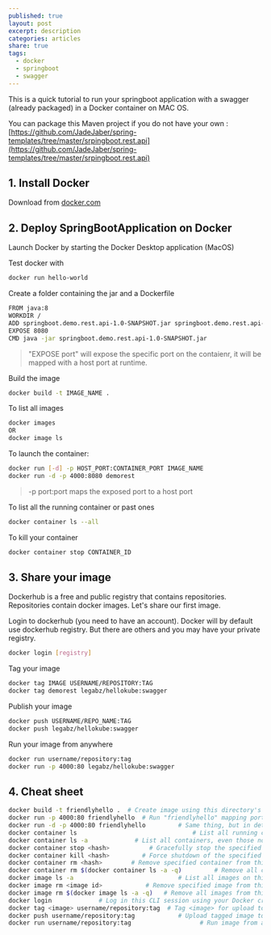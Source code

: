 ```yaml
---
published: true
layout: post
excerpt: description
categories: articles
share: true
tags:
  - docker
  - springboot
  - swagger
---
```


This is a quick tutorial to run your springboot application with a swagger (already packaged) in a Docker container on MAC OS. 

You can package this Maven project if you do not have your own : [https://github.com/JadeJaber/spring-templates/tree/master/srpingboot.rest.api](https://github.com/JadeJaber/spring-templates/tree/master/srpingboot.rest.api)

## 1. Install Docker
Download from [docker.com](https://hub.docker.com/editions/community/docker-ce-desktop-mac)

## 2. Deploy SpringBootApplication on Docker
Launch Docker by starting the Docker Desktop application (MacOS)

Test docker with 

```bash
docker run hello-world
``` 

Create a folder containing the jar and a Dockerfile 

```bash
FROM java:8
WORKDIR /
ADD springboot.demo.rest.api-1.0-SNAPSHOT.jar springboot.demo.rest.api-1.0-SNAPSHOT.jar
EXPOSE 8080
CMD java -jar springboot.demo.rest.api-1.0-SNAPSHOT.jar
```

> "EXPOSE port" will expose the specific port on the contaienr, it will be mapped with a host port at runtime.  

Build the image

```bash
docker build -t IMAGE_NAME . 
``` 

To list all images 

```bash
docker images
OR
docker image ls
```

To launch the container: 

```bash
docker run [-d] -p HOST_PORT:CONTAINER_PORT IMAGE_NAME
docker run -d -p 4000:8080 demorest
```

> -p port:port maps the exposed port to a host port

To list all the running container or past ones

```bash
docker container ls --all
```

To kill your container

```bash
docker container stop CONTAINER_ID
```

## 3. Share your image
Dockerhub is a free and public registry that contains repositories. Repositories contain docker images. Let's share our first image.

Login to dockerhub (you need to have an account). Docker will by default use dockerhub registry. But there are others and you may have your private registry.

```bash
docker login [registry]
```

Tag your image

```bash
docker tag IMAGE USERNAME/REPOSITORY:TAG
docker tag demorest legabz/hellokube:swagger
``` 

Publish your image

```bash
docker push USERNAME/REPO_NAME:TAG
docker push legabz/hellokube:swagger
```  
 
Run your image from anywhere

```bash
docker run username/repository:tag
docker run -p 4000:80 legabz/hellokube:swagger
```

## 4. Cheat sheet 

```bash
docker build -t friendlyhello .  # Create image using this directory's Dockerfile
docker run -p 4000:80 friendlyhello  # Run "friendlyhello" mapping port 4000 to 80
docker run -d -p 4000:80 friendlyhello         # Same thing, but in detached mode
docker container ls                                # List all running containers
docker container ls -a             # List all containers, even those not running
docker container stop <hash>           # Gracefully stop the specified container
docker container kill <hash>         # Force shutdown of the specified container
docker container rm <hash>        # Remove specified container from this machine
docker container rm $(docker container ls -a -q)         # Remove all containers
docker image ls -a                             # List all images on this machine
docker image rm <image id>            # Remove specified image from this machine
docker image rm $(docker image ls -a -q)   # Remove all images from this machine
docker login             # Log in this CLI session using your Docker credentials
docker tag <image> username/repository:tag  # Tag <image> for upload to registry
docker push username/repository:tag            # Upload tagged image to registry
docker run username/repository:tag                   # Run image from a registry
```
